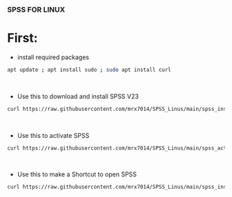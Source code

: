 ### SPSS FOR LINUX

# First:

- install required packages

```sh
apt update ; apt install sudo ; sudo apt install curl
```
<br>

- Use this to download and install SPSS V23

```sh
curl https://raw.githubusercontent.com/mrx7014/SPSS_Linus/main/spss_installer.sh >> spss_installer.sh
```

<br>

- Use this to activate SPSS

```sh
curl https://raw.githubusercontent.com/mrx7014/SPSS_Linus/main/spss_activator.sh >> spss_activator.sh
```

<br>

- Use this to make a Shortcut to open SPSS

```sh
curl https://raw.githubusercontent.com/mrx7014/SPSS_Linus/main/spss_installer.sh.sh >> spss_installer.sh
```
